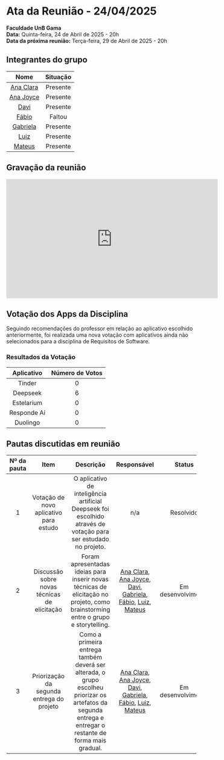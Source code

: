 # Ata da Reunião - 24/04/2025

**Faculdade UnB Gama**  
**Data:** Quinta-feira, 24 de Abril de 2025 - 20h  
**Data da próxima reunião:** Terça-feira, 29 de Abril de 2025 - 20h  

## Integrantes do grupo

| Nome | Situação|
|:----:|:-------:|
| [Ana Clara](https://github.com/anabborges) | Presente |
| [Ana Joyce](https://github.com/anajoyceamorim) | Presente |
| [Davi](https://github.com/daviRolvr) | Presente |
| [Fábio](https://github.com/fabinsz) | Faltou |
| [Gabriela](https://github.com/gaubiela) | Presente |
| [Luiz](https://github.com/luizfaria1989) | Presente |
| [Mateus](https://github.com/MVConsorte) | Presente |

## Gravação da reunião

<iframe width="560" height="315" src="https://www.youtube.com/embed/gKxDyhvvin0?si=IrsGpIuvqzdlPCTv" title="YouTube video player" frameborder="0" allow="accelerometer; autoplay; clipboard-write; encrypted-media; gyroscope; picture-in-picture; web-share" referrerpolicy="strict-origin-when-cross-origin" allowfullscreen></iframe>

## Votação dos Apps da Disciplina

Seguindo recomendações do professor em relação ao aplicativo escolhido anteriormente, foi realizada uma nova votação com aplicativos ainda não selecionados para a disciplina de Requisitos de Software.

### Resultados da Votação

| Aplicativo    | Número de Votos |
|:-------------:|:---------------:|
| Tinder        | 0               |
| Deepseek      | 6               |
| Estelarium    | 0               |
| Responde Aí   | 0               |
| Duolingo      | 0               |

## Pautas discutidas em reunião

| Nº da pauta | Item                        | Descrição                                                                                     | Responsável                    | Status              |
|:-----------:|:---------------------------:|:---------------------------------------------------------------------------------------------:|:------------------------------:|:-------------------:|
| 1           | Votação de novo aplicativo para estudo | O aplicativo de inteligência artificial Deepseek foi escolhido através de votação para ser estudado no projeto.                                                 | n/a                                      | Resolvido         |
| 2           | Discussão sobre novas técnicas de elicitação | Foram apresentadas ideias para inserir novas técnicas de elicitação no projeto, como brainstorming entre o grupo e storytelling.                               | [Ana Clara](https://github.com/anabborges), [Ana Joyce](https://github.com/anajoyceamorim), [Davi](https://github.com/daviRolvr), [Gabriela](https://github.com/gaubiela), [Fábio](https://github.com/fabinsz), [Luiz](https://github.com/luizfaria1989), [Mateus](https://github.com/MVConsorte) | Em desenvolvimento |
| 3           | Priorização da segunda entrega do projeto | Como a primeira entrega também deverá ser alterada, o grupo escolheu priorizar os artefatos da segunda entrega e entregar o restante de forma mais gradual. | [Ana Clara](https://github.com/anabborges), [Ana Joyce](https://github.com/anajoyceamorim), [Davi](https://github.com/daviRolvr), [Gabriela](https://github.com/gaubiela), [Fábio](https://github.com/fabinsz), [Luiz](https://github.com/luizfaria1989), [Mateus](https://github.com/MVConsorte) | Em desenvolvimento |

